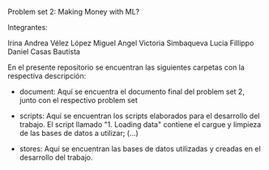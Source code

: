 Problem set 2: Making Money with ML?

Integrantes:

Irina Andrea Vélez López
Miguel Angel Victoria Simbaqueva
Lucia Fillippo
Daniel Casas Bautista

En el presente repositorio se encuentran las siguientes carpetas con la respectiva descripción:

- document: Aquí se encuentra el documento final del problem set 2, junto con el respectivo problem set

- scripts: Aquí se encuentran los scripts elaborados para el desarrollo del trabajo. El script llamado "1. Loading data" contiene el cargue y limpieza de las bases de datos a utilizar; (...)

- stores: Aquí se encuentran las bases de datos utilizadas y creadas en el desarrollo del trabajo.


